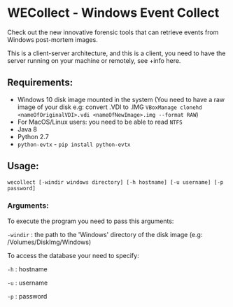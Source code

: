 # WECollect - Windows Event Collect

Check out the new innovative forensic tools that can retrieve events from Windows post-mortem images.

This is a client-server architecture, and this is a client, 
you need to have the server running on your machine or remotely, see +info here.

## Requirements:

- Windows 10 disk image mounted in the system
(You need to have a raw image of your disk e.g: convert .VDI to .IMG `VBoxManage clonehd <nameOfOriginalVDI>.vdi <nameOfNewImage>.img --format RAW`)
- For MacOS/Linux users: you need to be able to read `NTFS` 
- Java 8
- Python 2.7
- `python-evtx` - `pip install python-evtx`

## Usage:

```
wecollect [-windir windows directory] [-h hostname] [-u username] [-p password]
```

### Arguments:

To execute the program you need to pass this arguments:


`-windir` : the path to the 'Windows' directory of the disk image (e.g: /Volumes/DiskImg/Windows)

To access the database your need to specify:

`-h` : hostname

`-u` : username

`-p` : password
